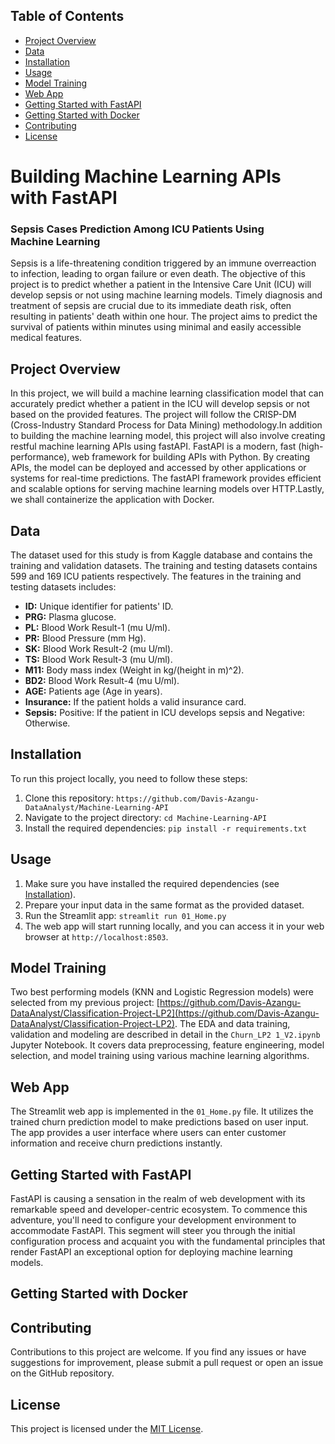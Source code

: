 ## Table of Contents

- [Project Overview](#project-overview)
- [Data](#data)
- [Installation](#installation)
- [Usage](#usage)
- [Model Training](#model-training)
- [Web App](#web-app)
- [Getting Started with FastAPI](#getting-started-with-fast-api)
- [Getting Started with Docker](#getting-started-with-docker)
- [Contributing](#contributing)
- [License](#license)

# Building Machine Learning APIs with FastAPI
### Sepsis Cases Prediction Among ICU Patients Using Machine Learning

Sepsis is a life-threatening condition triggered by an immune overreaction to infection, leading to organ failure or even death. The objective of this project is to predict whether a patient in the Intensive Care Unit (ICU) will develop sepsis or not using machine learning models. Timely diagnosis and treatment of sepsis are crucial due to its immediate death risk, often resulting in patients' death within one hour. The project aims to predict the survival of patients within minutes using minimal and easily accessible medical features.

## Project Overview

In this project, we will build a machine learning classification model that can accurately predict whether a patient in the ICU will develop sepsis or not based on the provided features. The project will follow the CRISP-DM (Cross-Industry Standard Process for Data Mining) methodology.In addition to building the machine learning model, this project will also involve creating restful machine learning APIs using fastAPI. FastAPI is a modern, fast (high-performance), web framework for building APIs with Python. By creating APIs, the model can be deployed and accessed by other applications or systems for real-time predictions. The fastAPI framework provides efficient and scalable options for serving machine learning models over HTTP.Lastly, we shall containerize the application with Docker. 


## Data
The dataset used for this study is from Kaggle database and contains the training and validation datasets. The training and testing datasets  contains 599 and 169 ICU patients respectively. The features in the training and testing datasets includes:

- **ID:** Unique identifier for patients' ID.
- **PRG:** Plasma glucose.
- **PL:** Blood Work Result-1 (mu U/ml).
- **PR:** Blood Pressure (mm Hg).
- **SK:** Blood Work Result-2 (mu U/ml).
- **TS:** Blood Work Result-3 (mu U/ml).
- **M11:** Body mass index (Weight in kg/(height in m)^2).
- **BD2:** Blood Work Result-4 (mu U/ml).
- **AGE:** Patients age (Age in years).
- **Insurance:** If the patient holds a valid insurance card.
- **Sepsis:** Positive: If the patient in ICU develops sepsis and Negative: Otherwise.


## Installation

To run this project locally, you need to follow these steps:

1. Clone this repository: `https://github.com/Davis-Azangu-DataAnalyst/Machine-Learning-API`
2. Navigate to the project directory: `cd Machine-Learning-API`
3. Install the required dependencies: `pip install -r requirements.txt`

## Usage


1. Make sure you have installed the required dependencies (see [Installation](#installation)).
2. Prepare your input data in the same format as the provided dataset.
3. Run the Streamlit app: `streamlit run 01_Home.py`
4. The web app will start running locally, and you can access it in your web browser at `http://localhost:8503`.

## Model Training

Two best performing models (KNN and Logistic Regression models) were selected from my previous project: [https://github.com/Davis-Azangu-DataAnalyst/Classification-Project-LP2](https://github.com/Davis-Azangu-DataAnalyst/Classification-Project-LP2). The EDA and data training, validation and modeling are  described in detail in the `Churn_LP2 1_V2.ipynb` Jupyter Notebook. It covers data preprocessing, feature engineering, model selection, and model training using various machine learning algorithms.

## Web App

The Streamlit web app is implemented in the `01_Home.py` file. It utilizes the trained churn prediction model to make predictions based on user input. The app provides a user interface where users can enter customer information and receive churn predictions instantly.

## Getting Started with FastAPI
FastAPI is causing a sensation in the realm of web development with its remarkable speed and developer-centric ecosystem. To commence this adventure, you'll need to configure your development environment to accommodate FastAPI. This segment will steer you through the initial configuration process and acquaint you with the fundamental principles that render FastAPI an exceptional option for deploying machine learning models.

## Getting Started  with Docker

## Contributing

Contributions to this project are welcome. If you find any issues or have suggestions for improvement, please submit a pull request or open an issue on the GitHub repository.

## License

This project is licensed under the [MIT License](LICENSE).